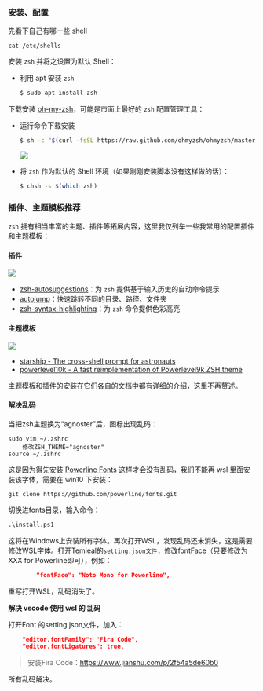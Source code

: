 ### 安装、配置

先看下自己有哪一些 shell

```shell
cat /etc/shells
```

安装 `zsh` 并将之设置为默认 Shell：

- 利用 apt 安装 `zsh`

  ```bash
  $ sudo apt install zsh
  ```

下载安装 [oh-my-zsh](https://ohmyz.sh/)，可能是市面上最好的 `zsh` 配置管理工具：

- 运行命令下载安装

  ```bash
  $ sh -c "$(curl -fsSL https://raw.github.com/ohmyzsh/ohmyzsh/master/tools/install.sh)"
  ```

  ![](https://cdn.spencer.felinae98.cn/github/2020/09/200902_220651.png)

- 将 `zsh` 作为默认的 Shell 环境（如果刚刚安装脚本没有这样做的话）：

  ```bash
  $ chsh -s $(which zsh)
  ```

### 插件、主题模板推荐

`zsh` 拥有相当丰富的主题、插件等拓展内容，这里我仅列举一些我常用的配置插件和主题模板：

#### 插件

![](https://cdn.spencer.felinae98.cn/github/2020/09/200902_220651-1.png)

- [zsh-autosuggestions](https://github.com/zsh-users/zsh-autosuggestions)：为 `zsh` 提供基于输入历史的自动命令提示
- [autojump](https://github.com/wting/autojump)：快速跳转不同的目录、路径、文件夹
- [zsh-syntax-highlighting](https://github.com/zsh-users/zsh-syntax-highlighting)：为 `zsh` 命令提供色彩高亮

#### 主题模板

![](https://cdn.spencer.felinae98.cn/github/2020/09/200902_220651-2.png)

- [starship - The cross-shell prompt for astronauts](https://starship.rs/)
- [powerlevel10k - A fast reimplementation of Powerlevel9k ZSH theme](https://github.com/romkatv/powerlevel10k)

主题模板和插件的安装在它们各自的文档中都有详细的介绍，这里不再赘述。

#### 解决乱码

当把zsh主题换为“agnoster”后，图标出现乱码：	

```shell
sudo vim ~/.zshrc
	修改ZSH_THEME="agnoster"
source ~/.zshrc
```

这是因为得先安装 [Powerline Fonts](https://link.zhihu.com/?target=https%3A//github.com/powerline/fonts) 这样才会没有乱码，我们不能再 wsl 里面安装该字体，需要在 win10 下安装：

```shell
git clone https://github.com/powerline/fonts.git
```

切换进fonts目录，输入命令：

```cmd
.\install.ps1
```

这将在Windows上安装所有字体。再次打开WSL，发现乱码还未消失，这是需要修改WSL字体。打开Temieal的`setting.json文件`，修改fontFace（只要修改为XXX for Powerline即可），例如：

```json
        "fontFace": "Noto Mono for Powerline",
```

重写打开WSL，乱码消失了。

**解决 vscode 使用 wsl 的 乱码**

打开Font 的setting.json文件，加入：

```json
    "editor.fontFamily": "Fira Code",
    "editor.fontLigatures": true,
```

> 安装Fira Code：https://www.jianshu.com/p/2f54a5de60b0

所有乱码解决。
